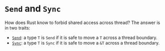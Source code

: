 # `Send` and `Sync`

How does Rust know to forbid shared access across thread? The answer is in two traits:

- [`Send`][1]: a type `T` is `Send` if it is safe to move a `T` across a thread
  boundary.
- [`Sync`][2]: a type `T` is `Sync` if it is safe to move a `&T` across a thread
  boundary.

[1]: https://doc.rust-lang.org/std/marker/trait.Send.html
[2]: https://doc.rust-lang.org/std/marker/trait.Sync.html
